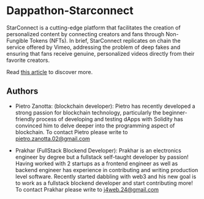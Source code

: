 # Dappathon-Starconnect

StarConnect is a cutting-edge platform that facilitates the creation of personalized content by connecting creators and fans through Non-Fungible Tokens (NFTs). In brief, StarConnect replicates on chain the service offered by Vimeo, addressing the problem of deep fakes and ensuring that fans receive genuine, personalized videos directly from their favorite creators.

Read [this article](link) to discover more.

## Authors
- Pietro Zanotta: (blockchain developer): Pietro has recently developed a strong passion for blockchain technology, particularly the beginner-friendly process of developing and testing dApps with Solidity has convinced him to delve deeper into the programming aspect of blockchain. 
To contact Pietro please write to pietro.zanotta.02@gmail.com

- Prakhar (FullStack Blockend Developer): Prakhar is an electronics engineer by degree but a fullstack self-taught developer by passion! Having worked with 2 startups as a frontend engineer as well as backend engineer has experience in contributing and writing production level software. Recently started dabbling with web3 and his new goal is to work as a fullstack blockend developer and start contributing more!
To contact Prakhar please write to j4web.24@gmail.com

